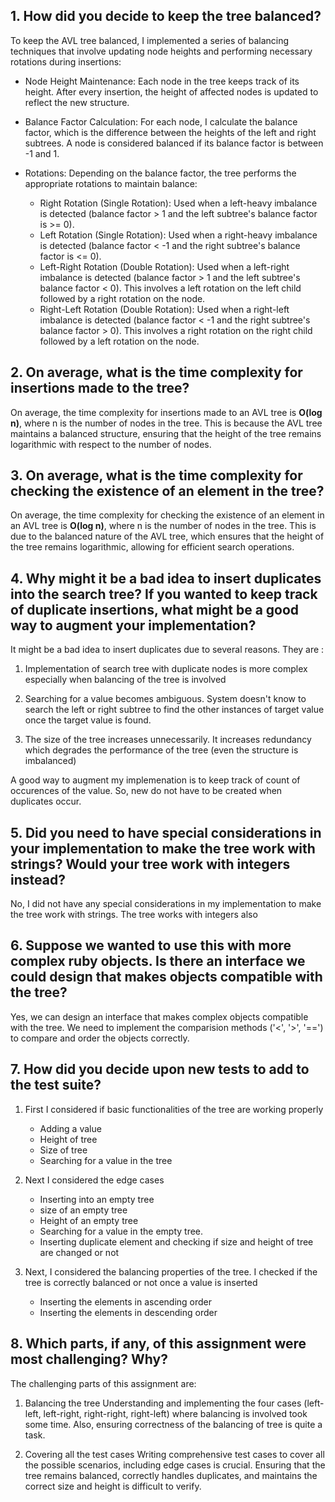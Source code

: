## 1. How did you decide to keep the tree balanced?

To keep the AVL tree balanced, I implemented a series of balancing techniques that involve updating node heights and performing necessary rotations during insertions:

- Node Height Maintenance: Each node in the tree keeps track of its height. After every insertion, the height of affected nodes is updated to reflect the new structure.

- Balance Factor Calculation: For each node, I calculate the balance factor, which is the difference between the heights of the left and right subtrees. A node is considered balanced if its balance factor is between -1 and 1.

- Rotations: Depending on the balance factor, the tree performs the appropriate rotations to maintain balance:

  - Right Rotation (Single Rotation): Used when a left-heavy imbalance is detected (balance factor > 1 and the left subtree's balance factor is >= 0).
  - Left Rotation (Single Rotation): Used when a right-heavy imbalance is detected (balance factor < -1 and the right subtree's balance factor is <= 0).
  - Left-Right Rotation (Double Rotation): Used when a left-right imbalance is detected (balance factor > 1 and the left subtree's balance factor < 0). This involves a left rotation on the left child followed by a right rotation on the node.
  - Right-Left Rotation (Double Rotation): Used when a right-left imbalance is detected (balance factor < -1 and the right subtree's balance factor > 0). This involves a right rotation on the right child followed by a left rotation on the node.

## 2. On average, what is the time complexity for insertions made to the tree?

On average, the time complexity for insertions made to an AVL tree is **O(log n)**, where n is the number of nodes in the tree. This is because the AVL tree maintains a balanced structure, ensuring that the height of the tree remains logarithmic with respect to the number of nodes.

## 3. On average, what is the time complexity for checking the existence of an element in the tree?

On average, the time complexity for checking the existence of an element in an AVL tree is **O(log n)**, where n is the number of nodes in the tree. This is due to the balanced nature of the AVL tree, which ensures that the height of the tree remains logarithmic, allowing for efficient search operations.

## 4. Why might it be a bad idea to insert duplicates into the search tree? If you wanted to keep track of duplicate insertions, what might be a good way to augment your implementation?

It might be a bad idea to insert duplicates due to several reasons. They are :

1. Implementation of search tree with duplicate nodes is more complex especially when balancing of the tree is involved

1. Searching for a value becomes ambiguous. System doesn't know to search the left or right subtree to find the other instances of target value once the target value is found.

1. The size of the tree increases unnecessarily. It increases redundancy which degrades the performance of the tree (even the structure is imbalanced)

A good way to augment my implemenation is to keep track of count of occurences of the value. So, new do not have to be created when duplicates occur.

## 5. Did you need to have special considerations in your implementation to make the tree work with strings? Would your tree work with integers instead?

No, I did not have any special considerations in my implementation to make the tree work with strings. The tree works with integers also

## 6. Suppose we wanted to use this with more complex ruby objects. Is there an interface we could design that makes objects compatible with the tree?
Yes, we can design an interface that makes complex objects compatible with the tree.
We need to implement the comparision methods ('<', '>', '==') to compare and order the objects correctly.

## 7. How did you decide upon new tests to add to the test suite?
1. First I considered if basic functionalities of the tree are working properly
   - Adding a value
   - Height of tree
   - Size of tree
   - Searching for a value in the tree

2. Next I considered the edge cases
   - Inserting into an empty tree
   - size of an empty tree
   - Height of an empty tree
   - Searching for a value in the empty tree.
   - Inserting duplicate element and checking if size and height of tree are changed or not

3. Next, I considered the balancing properties of the tree. I checked if the tree is correctly balanced or not once a value is inserted
   - Inserting the elements in ascending order
   - Inserting the elements in descending order

## 8. Which parts, if any, of this assignment were most challenging? Why?

The challenging parts of this assignment are:

1. Balancing the tree
Understanding and implementing the four cases (left-left, left-right, right-right, right-left) where balancing is involved took some time. Also, ensuring correctness of the balancing of tree is quite a task.

2. Covering all the test cases
Writing comprehensive test cases to cover all the possible scenarios, including edge cases is crucial. Ensuring that the tree remains balanced, correctly handles duplicates, and maintains the correct size and height is difficult to verify.
